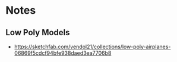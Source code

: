 # Notes

## Low Poly Models

- https://sketchfab.com/vendol21/collections/low-poly-airplanes-06869f5cdcf94bfe938daed3ea7706b8

